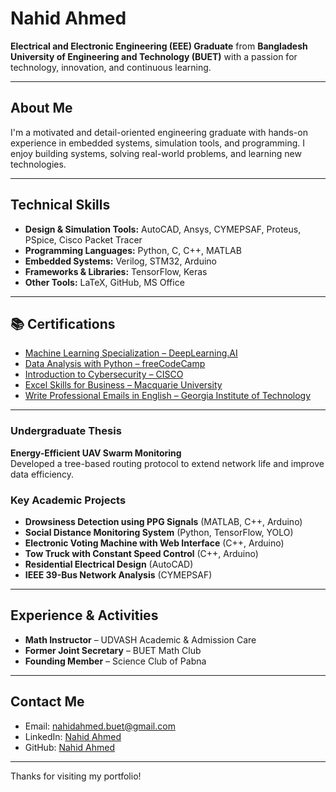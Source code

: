 # Nahid Ahmed

 **Electrical and Electronic Engineering (EEE) Graduate** from **Bangladesh University of Engineering and Technology (BUET)** with a passion for technology, innovation, and continuous learning.

---

## About Me

I'm a motivated and detail-oriented engineering graduate with hands-on experience in embedded systems, simulation tools, and programming. I enjoy building systems, solving real-world problems, and learning new technologies.

---

## Technical Skills

- **Design & Simulation Tools:** AutoCAD, Ansys, CYMEPSAF, Proteus, PSpice, Cisco Packet Tracer  
- **Programming Languages:** Python, C, C++, MATLAB  
- **Embedded Systems:** Verilog, STM32, Arduino  
- **Frameworks & Libraries:** TensorFlow, Keras  
- **Other Tools:** LaTeX, GitHub, MS Office  

---

## 📚 Certifications

- [Machine Learning Specialization – DeepLearning.AI](https://www.coursera.org/account/accomplishments/verify/W99P6QQKCF96)  
- [Data Analysis with Python – freeCodeCamp](https://www.freecodecamp.org/certification/Nahid_Ahmed/data-analysis-with-python-v7)  
- [Introduction to Cybersecurity – CISCO](https://www.credly.com/badges/5b7e2d27-f241-4305-9462-4f2b74da0871/linked_in_profile)  
- [Excel Skills for Business – Macquarie University](https://www.coursera.org/account/accomplishments/certificate/3EUZURW7XHN5)  
- [Write Professional Emails in English – Georgia Institute of Technology](https://coursera.org/share/ae4e6ecb0894b3b5fe9270f938ddb301)  

---


### Undergraduate Thesis
**Energy-Efficient UAV Swarm Monitoring**  
Developed a tree-based routing protocol to extend network life and improve data efficiency.

### Key Academic Projects
- **Drowsiness Detection using PPG Signals** (MATLAB, C++, Arduino)  
- **Social Distance Monitoring System** (Python, TensorFlow, YOLO)  
- **Electronic Voting Machine with Web Interface** (C++, Arduino)  
- **Tow Truck with Constant Speed Control** (C++, Arduino)  
- **Residential Electrical Design** (AutoCAD)  
- **IEEE 39-Bus Network Analysis** (CYMEPSAF)

---

## Experience & Activities

- **Math Instructor** – UDVASH Academic & Admission Care  
- **Former Joint Secretary** – BUET Math Club  
- **Founding Member** – Science Club of Pabna  

---

## Contact Me

-  Email: [nahidahmed.buet@gmail.com](mailto:nahidahmed.buet@gmail.com)  
-  LinkedIn: [Nahid Ahmed](https://linkedin.com/in/nahid-ahmed-eee)  
-  GitHub: [Nahid Ahmed](https://github.com/nahid1602)  

---

Thanks for visiting my portfolio!
